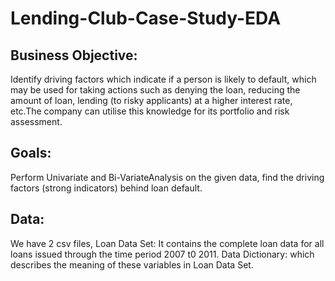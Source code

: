 # Lending-Club-Case-Study-EDA

## Business Objective:

Identify driving factors which indicate if a person is likely to default, which may be used for taking actions such as denying the loan, reducing the amount of loan, lending (to risky applicants) at a higher interest rate, etc.The company can utilise this knowledge for its portfolio and risk assessment.

## Goals:

Perform Univariate and Bi-VariateAnalysis on the given data, find the driving factors (strong indicators) behind loan default.

## Data:
We have 2 csv files,
Loan Data Set: It contains the complete loan data for all loans issued through the time period 2007 t0 2011.
Data Dictionary: which describes the meaning of these variables in Loan Data Set.